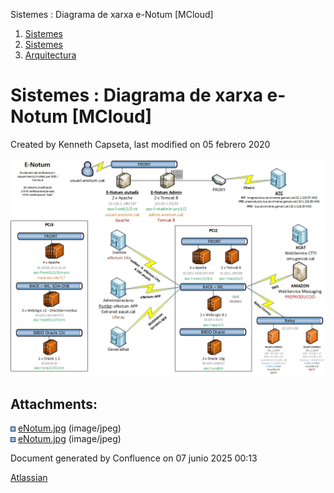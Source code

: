Sistemes : Diagrama de xarxa e-Notum \[MCloud\]  

1.  [Sistemes](index.md)
2.  [Sistemes](Sistemes_13893749.md)
3.  [Arquitectura](Arquitectura_30869606.md)

Sistemes : Diagrama de xarxa e-Notum \[MCloud\]
===============================================

Created by Kenneth Capseta, last modified on 05 febrero 2020

![](attachments/30869660/30869661.jpg)

Attachments:
------------

![](images/icons/bullet_blue.gif) [eNotum.jpg](attachments/30869660/34504884.jpg) (image/jpeg)  
![](images/icons/bullet_blue.gif) [eNotum.jpg](attachments/30869660/30869661.jpg) (image/jpeg)  

Document generated by Confluence on 07 junio 2025 00:13

[Atlassian](http://www.atlassian.com/)